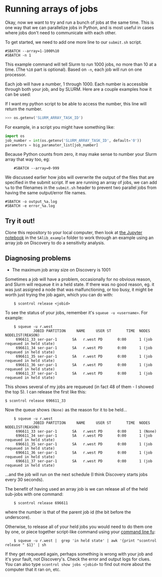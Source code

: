 # Running arrays of jobs

Okay, now we want to try and run a bunch of jobs at the same time. This is one way that we can parallelize jobs in Python, and is most useful in cases where jobs don't need to communicate with each other.

To get started, we need to add one more line to our `submit.sh` script.

	#SBATCH --array=1-1000%10
	#SBATCH -n 1

This example command will tell Slurm to run 1000 jobs, no more than 10 at a time.
(The `%10` part is optional).
Based on `-n`, each job will run on one processor.

Each job will have a number, 1 through 1000. Each number is accessible through both your job, and by SLURM. Here are a couple examples how it can be used:

If I want my python script to be able to access the number, this line will return the number.

```python
>>> os.getenv('SLURM_ARRAY_TASK_ID')
```

For example, in a script you might have something like:

```python
import os
job_number = int(os.getenv('SLURM_ARRAY_TASK_ID', default='0'))
parameters = big_paramater_list[job_number]
```

Because Python counts from zero, it may make sense to number your Slurm
array that way too, eg:

		#SBATCH --array=0-999


We discussed earlier how jobs will overwrite the output of the files that are specified in the submit script. If we are running an array of jobs,
we can add `%a` to the filenames in the `submit.sh` header to prevent two parallel jobs from having the same output/error file names.

	#SBATCH -o output_%a.log
	#SBATCH -e error_%a.log

## Try it out!

Clone this repository to your local computer, then look at [the Jupyter notebook](SAlib_example/SensitivityAnalysis.ipynb) in the `SAlib_example` folder to work through an example using an array job on Discovery to do a sensitivity analysis.

## Diagnosing problems

 * The maximum job array size on Discovery is 1001


Sometimes a job will have a problem, occasionally for no obvious reason,
and Slurm will requeue it in a held state. If there was no good reason,
eg. it was just assigned a node that was malfunctioning, or too busy,
it might be worth just trying the job again, which you can do with:

		$ scontrol release <jobid>

To see the status of your jobs, remember it's `squeue -u <username>`. For example:

		$ squeue -u r.west
				 JOBID PARTITION     NAME     USER ST       TIME  NODES NODELIST(REASON)
		 696611_33 ser-par-1       SA   r.west PD       0:00      1 (job requeued in held state)
		 696611_34 ser-par-1       SA   r.west PD       0:00      1 (job requeued in held state)
		 696611_35 ser-par-1       SA   r.west PD       0:00      1 (job requeued in held state)
		 696611_36 ser-par-1       SA   r.west PD       0:00      1 (job requeued in held state)
		 696611_37 ser-par-1       SA   r.west PD       0:00      1 (job requeued in held state)

This shows several of my jobs are requeued (in fact 48 of them - I showed the top 5).
I can release the first like this:

    $ scontrol release 696611_33

Now the queue shows `(None)` as the reason for it to be held...

		$ squeue -u r.west
				 JOBID PARTITION     NAME     USER ST       TIME  NODES NODELIST(REASON)
		 696611_33 ser-par-1       SA   r.west PD       0:00      1 (None)
		 696611_34 ser-par-1       SA   r.west PD       0:00      1 (job requeued in held state)
		 696611_35 ser-par-1       SA   r.west PD       0:00      1 (job requeued in held state)
		 696611_36 ser-par-1       SA   r.west PD       0:00      1 (job requeued in held state)
		 696611_37 ser-par-1       SA   r.west PD       0:00      1 (job requeued in held state)

...and the job will run on the next schedule (I think Discovery starts jobs every 30 seconds).

The benefit of having used an array job is we can release all of the held sub-jobs
with one command:

		$ scontrol release 696611

where the number is that of the parent job id (the bit before the underscore).

Otherwise, to release all of your held jobs you would need to do them one by one,
or piece together script-like command using your [command line fu](https://xkcd.com/196/):

		$ squeue -u r.west |  grep 'in held state' | awk '{print "scontrol release " $1}' | sh

If they get requeued again, perhaps something is wrong with your job and it's your fault, not Discovery's. Check the error and output logs for clues.
You can also type `scontrol show jobs <jobid>` to find out more about the
computer that it ran on, etc.
